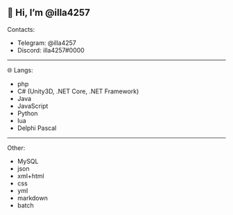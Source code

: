 👋 Hi, I’m @illa4257
---
Contacts:
 - Telegram: @illa4257
 - Discord: illa4257#0000
---
🌐 Langs:
 - php
 - C# (Unity3D, .NET Core, .NET Framework)
 - Java
 - JavaScript
 - Python
 - lua
 - Delphi Pascal
---
   Other:
 - MySQL
 - json
 - xml+html
 - css
 - yml
 - markdown
 - batch
